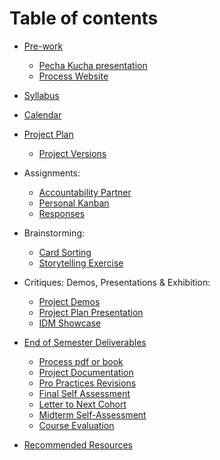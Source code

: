 # Table of contents

* [Pre-work](pre-work.md)
	* [Pecha Kucha presentation](pecha_kucha.md)
	* [Process Website](website.md)
* [Syllabus](syllabus.md)
* [Calendar](calendar.md)
* [Project Plan](project_plan.md)
	* [Project Versions](project_versions.md)


* Assignments:
	* [Accountability Partner](accountability_partner.md)
	* [Personal Kanban](personal_kanban.md)
	* [Responses](responses.md)

* Brainstorming:
	* [Card Sorting](card_sorting.md)
	* [Storytelling Exercise](storytelling_exercise.md)

* Critiques: Demos, Presentations & Exhibition:
	* [Project Demos](project_demo.md)
	* [Project Plan Presentation](project_plan_presentation.md)
	* [IDM Showcase](idm_showcase.md)

* [End of Semester Deliverables](end_of_semester_deliverables.md)
	* [Process pdf or book](pdf_or_book.md)
	* [Project Documentation](project_documentation.md)
	* [Pro Practices Revisions](pro_practices_revisions.md)
	* [Final Self Assessment](final_self_assessment.md)
	* [Letter to Next Cohort](letter_to_next_cohort.md)
	* [Midterm Self-Assessment](midterm_self_assessment.md)
	* [Course Evaluation](course_evaluation.md)
* [Recommended Resources](recommended_resources.md)

